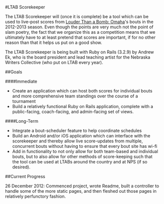 #LTAB Scorekeeper

The LTAB Scorekeeper will (once it is complete) be a tool which can be used to
live-post scores from [Louder Than a Bomb: Omaha](http://www.ltabomaha.org/)'s
bouts in the 2012-2013 season. Even though the points are very much not the
point of slam poetry, the fact that we organize this as a competition means that
we ultimately have to at least pretend that scores are important, if for no
other reason than that it helps us put on a good show.

The LTAB Scorekeeper is being built with Ruby on Rails (3.2.9) by Andrew Ek,
who is the board president and lead teaching artist for the Nebraska Writers
Collective (who put on LTAB every year). 

##Goals

####Immediate
+ Create an application which can host both scores for individual bouts and more
  comprehensive team standings over the course of a tournament
+ Build a relatively functional Ruby on Rails application, complete with a
  public-facing, coach-facing, and admin-facing set of views.

####Long-Term
+ Integrate a bout-scheduler feature to help coordinate schedules
+ Build an Android and/or iOS application which can interface with the
  scorekeeper and thereby allow live score-updates from multiple, concurrent bouts
  without having to ensure that every bout site has wi-fi 
+ Add in functionality to not only allow for both team-based and individual
  bouts, but to also allow for other methods of score-keeping such that the tool
  can be used at LTABs around the country and at NPS (if so desired).

##Current Progress

26 December 2012: Commenced project, wrote Readme, built a controller to handle
some of the more static pages, and then fleshed out those pages in relatively
perfunctory fashion.
